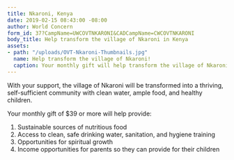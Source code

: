 ```yaml
---
title: Nkaroni, Kenya
date: 2019-02-15 08:43:00 -08:00
author: World Concern
form_id: 37?CampName=UWCOVTNKARONI&CADCampName=CWCOVTNKARONI
body_title: Help transform the village of Nkaroni in Kenya
assets:
- path: "/uploads/OVT-Nkaroni-Thumbnails.jpg"
  name: Help transform the village of Nkaroni!
  caption: Your monthly gift will help transform the village of Nkaroni!
---
```


With your support, the village of Nkaroni will be transformed into a thriving, self-sufficient community with clean water, ample food, and healthy children.

Your monthly gift of $39 or more will help provide:

1. Sustainable sources of nutritious food
2. Access to clean, safe drinking water, sanitation, and hygiene training
3. Opportunities for spiritual growth
4. Income opportunities for parents so they can provide for their children

